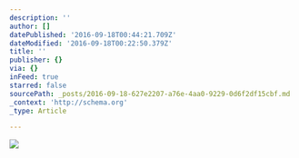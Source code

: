 ```yaml
---
description: ''
author: []
datePublished: '2016-09-18T00:44:21.709Z'
dateModified: '2016-09-18T00:22:50.379Z'
title: ''
publisher: {}
via: {}
inFeed: true
starred: false
sourcePath: _posts/2016-09-18-627e2207-a76e-4aa0-9229-0d6f2df15cbf.md
_context: 'http://schema.org'
_type: Article

---
```

![](https://the-grid-user-content.s3-us-west-2.amazonaws.com/51788065-6124-4bf4-a9c3-bb3f2d6efaf9.jpg)